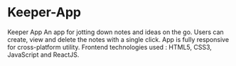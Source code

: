 # Keeper-App
Keeper App
An app for jotting down notes and ideas on the go. Users can create, view and delete the notes with a single click. App is fully responsive for cross-platform utility. Frontend technologies used : HTML5, CSS3, JavaScript and ReactJS.
